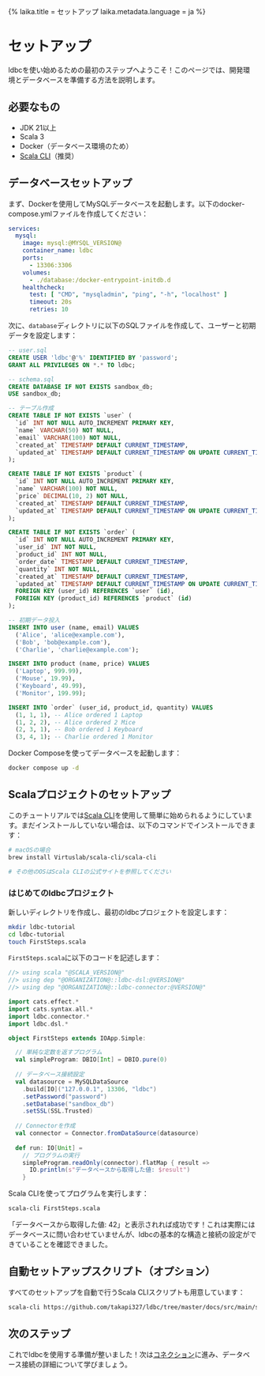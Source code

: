 {%
  laika.title = セットアップ
  laika.metadata.language = ja
%}

# セットアップ

ldbcを使い始めるための最初のステップへようこそ！このページでは、開発環境とデータベースを準備する方法を説明します。

## 必要なもの

- JDK 21以上
- Scala 3
- Docker（データベース環境のため）
- [Scala CLI](https://scala-cli.virtuslab.org/)（推奨）

## データベースセットアップ

まず、Dockerを使用してMySQLデータベースを起動します。以下のdocker-compose.ymlファイルを作成してください：

```yaml
services:
  mysql:
    image: mysql:@MYSQL_VERSION@
    container_name: ldbc
    ports:
      - 13306:3306
    volumes:
      - ./database:/docker-entrypoint-initdb.d
    healthcheck:
      test: [ "CMD", "mysqladmin", "ping", "-h", "localhost" ]
      timeout: 20s
      retries: 10
```

次に、`database`ディレクトリに以下のSQLファイルを作成して、ユーザーと初期データを設定します：

```sql
-- user.sql
CREATE USER 'ldbc'@'%' IDENTIFIED BY 'password';
GRANT ALL PRIVILEGES ON *.* TO ldbc;
```

```sql
-- schema.sql
CREATE DATABASE IF NOT EXISTS sandbox_db;
USE sandbox_db;

-- テーブル作成
CREATE TABLE IF NOT EXISTS `user` (
  `id` INT NOT NULL AUTO_INCREMENT PRIMARY KEY,
  `name` VARCHAR(50) NOT NULL,
  `email` VARCHAR(100) NOT NULL,
  `created_at` TIMESTAMP DEFAULT CURRENT_TIMESTAMP,
  `updated_at` TIMESTAMP DEFAULT CURRENT_TIMESTAMP ON UPDATE CURRENT_TIMESTAMP
);

CREATE TABLE IF NOT EXISTS `product` (
  `id` INT NOT NULL AUTO_INCREMENT PRIMARY KEY,
  `name` VARCHAR(100) NOT NULL,
  `price` DECIMAL(10, 2) NOT NULL,
  `created_at` TIMESTAMP DEFAULT CURRENT_TIMESTAMP,
  `updated_at` TIMESTAMP DEFAULT CURRENT_TIMESTAMP ON UPDATE CURRENT_TIMESTAMP
);

CREATE TABLE IF NOT EXISTS `order` (
  `id` INT NOT NULL AUTO_INCREMENT PRIMARY KEY,
  `user_id` INT NOT NULL,
  `product_id` INT NOT NULL,
  `order_date` TIMESTAMP DEFAULT CURRENT_TIMESTAMP,
  `quantity` INT NOT NULL,
  `created_at` TIMESTAMP DEFAULT CURRENT_TIMESTAMP,
  `updated_at` TIMESTAMP DEFAULT CURRENT_TIMESTAMP ON UPDATE CURRENT_TIMESTAMP,
  FOREIGN KEY (user_id) REFERENCES `user` (id),
  FOREIGN KEY (product_id) REFERENCES `product` (id)
);

-- 初期データ投入
INSERT INTO user (name, email) VALUES
  ('Alice', 'alice@example.com'),
  ('Bob', 'bob@example.com'),
  ('Charlie', 'charlie@example.com');

INSERT INTO product (name, price) VALUES
  ('Laptop', 999.99),
  ('Mouse', 19.99),
  ('Keyboard', 49.99),
  ('Monitor', 199.99);

INSERT INTO `order` (user_id, product_id, quantity) VALUES
  (1, 1, 1), -- Alice ordered 1 Laptop
  (1, 2, 2), -- Alice ordered 2 Mice
  (2, 3, 1), -- Bob ordered 1 Keyboard
  (3, 4, 1); -- Charlie ordered 1 Monitor
```

Docker Composeを使ってデータベースを起動します：

```bash
docker compose up -d
```

## Scalaプロジェクトのセットアップ

このチュートリアルでは[Scala CLI](https://scala-cli.virtuslab.org/)を使用して簡単に始められるようにしています。まだインストールしていない場合は、以下のコマンドでインストールできます：

```bash
# macOSの場合
brew install Virtuslab/scala-cli/scala-cli

# その他のOSはScala CLIの公式サイトを参照してください
```

### はじめてのldbcプロジェクト

新しいディレクトリを作成し、最初のldbcプロジェクトを設定します：

```bash
mkdir ldbc-tutorial
cd ldbc-tutorial
touch FirstSteps.scala
```

`FirstSteps.scala`に以下のコードを記述します：

```scala
//> using scala "@SCALA_VERSION@"
//> using dep "@ORGANIZATION@::ldbc-dsl:@VERSION@"
//> using dep "@ORGANIZATION@::ldbc-connector:@VERSION@"

import cats.effect.*
import cats.syntax.all.*
import ldbc.connector.*
import ldbc.dsl.*

object FirstSteps extends IOApp.Simple:

  // 単純な定数を返すプログラム
  val simpleProgram: DBIO[Int] = DBIO.pure(0)
  
  // データベース接続設定
  val datasource = MySQLDataSource
    .build[IO]("127.0.0.1", 13306, "ldbc")
    .setPassword("password")
    .setDatabase("sandbox_db")
    .setSSL(SSL.Trusted)
  
  // Connectorを作成
  val connector = Connector.fromDataSource(datasource)
  
  def run: IO[Unit] =
    // プログラムの実行
    simpleProgram.readOnly(connector).flatMap { result =>
      IO.println(s"データベースから取得した値: $result")
    }
```

Scala CLIを使ってプログラムを実行します：

```bash
scala-cli FirstSteps.scala
```

「データベースから取得した値: 42」と表示されれば成功です！これは実際にはデータベースに問い合わせていませんが、ldbcの基本的な構造と接続の設定ができていることを確認できました。

## 自動セットアップスクリプト（オプション）

すべてのセットアップを自動で行うScala CLIスクリプトも用意しています：

```bash
scala-cli https://github.com/takapi327/ldbc/tree/master/docs/src/main/scala/00-Setup.scala --dependency io.github.takapi327::ldbc-dsl:@VERSION@ --dependency io.github.takapi327::ldbc-connector:@VERSION@
```

## 次のステップ

これでldbcを使用する準備が整いました！次は[コネクション](/ja/tutorial/Connection.md)に進み、データベース接続の詳細について学びましょう。
